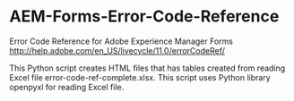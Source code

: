 # AEM-Forms-Error-Code-Reference
Error Code Reference for Adobe Experience Manager Forms http://help.adobe.com/en_US/livecycle/11.0/errorCodeRef/

This Python script creates HTML files that has tables created from reading Excel file error-code-ref-complete.xlsx. This script uses Python library openpyxl for reading Excel file.
